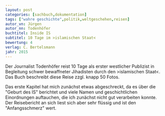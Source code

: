 ```yaml
---
layout: post
categories: [sachbuch,dokumentation]
tags: ["wahre geschichte",politik,weltgeschehen,reisen]
autor_vn: Jürgen
autor_nn: Todenhöfer
buchtitel: Inside IS
subtitel: 10 Tage im >islamischen Staat<
bewertung: 4
verlag: C. Bertelsmann
jahr: 2015
---
```


Der Journalist Todenhöfer reist 10 Tage als erster westlicher Publizist in Begleitung schwer bewaffneter Jihadisten durch den >islamischen Staat<. Das Buch beschreibt diese Reise zzgl. knapp 50 Fotos.

Das erste Kapitel hat mich zunächst etwas abgeschreckt, da es über die "Geburt des IS" berichtet und viele Namen und geschichtlichen Einordnungen auftauchen, die ich zunächst nicht gut verarbeiten konnte. Der Reisebericht an sich liest sich aber sehr flüssig und ist den "Anfangsschmerz" wert.
